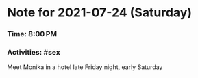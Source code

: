 # Note for 2021-07-24 (Saturday)
### Time: 8:00 PM
### Activities: #sex

Meet Monika in a hotel late Friday night, early Saturday
